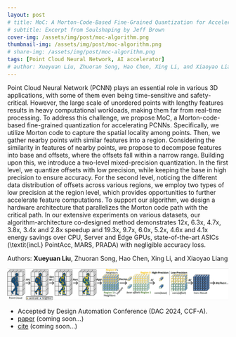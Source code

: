 ```yaml
---
layout: post
# title: MoC: A Morton-Code-Based Fine-Grained Quantization for Accelerating Point Cloud Neural Networks
# subtitle: Excerpt from Soulshaping by Jeff Brown
cover-img: /assets/img/post/moc-algorithm.png
thumbnail-img: /assets/img/post/moc-algorithm.png
# share-img: /assets/img/post/moc-algorithm.png
tags: [Point Cloud Neural Network, AI accelerator]
# author: Xueyuan Liu, Zhuoran Song, Hao Chen, Xing Li, and Xiaoyao Liang
---
```


Point Cloud Neural Network (PCNN) plays an essential role in various 3D applications, with some of them even being time-sensitive and safety-critical. However, the large scale of unordered points with lengthy features results in heavy computational workloads, making them far from real-time processing. To address this challenge, we propose MoC, a Morton-code-based fine-grained quantization for accelerating PCNNs. Specifically, we utilize Morton code to capture the spatial locality among points. Then, we gather nearby points with similar features into a region. Considering the similarity in features of nearby points, we propose to decompose features into base and offsets, where the offsets fall within a narrow range. Building upon this, we introduce a two-level mixed-precision quantization. In the first level, we quantize offsets with low precision, while keeping the base in high precision to ensure accuracy. For the second level, noticing the different data distribution of offsets across various regions, we employ two types of low precision at the region level, which provides opportunities to further accelerate feature computations. To support our algorithm, we design a hardware architecture that parallelizes the Morton code path with the critical path. In our extensive experiments on various datasets, our algorithm-architecture co-designed method demonstrates 12x, 6.3x, 4.7x, 3.8x, 3.4x and 2.8x speedup and 19.3x, 9.7x, 6.0x, 5.2x, 4.6x and 4.1x energy savings over CPU, Server and Edge GPUs, state-of-the-art ASICs (\textit{incl.} PointAcc, MARS, PRADA) with negligible accuracy loss.


Authors: **Xueyuan Liu**, Zhuoran Song, Hao Chen, Xing Li, and Xiaoyao Liang


![moc](/assets/img/post/moc-algorithm.png)

* Accepted by Design Automation Conference (DAC 2024, CCF-A).
* [paper]() (coming soon...)
* [cite]() (coming soon...)